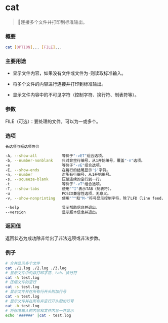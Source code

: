 # cat

> 📌连接多个文件并打印到标准输出。

### 概要

```bash
cat [OPTION]... [FILE]...
```

### 主要用途

*   显示文件内容，如果没有文件或文件为`-`则读取标准输入。

*   将多个文件的内容进行连接并打印到标准输出。

*   显示文件内容中的不可见字符（控制字符、换行符、制表符等）。

### 参数

FILE（可选）：要处理的文件，可以为一或多个。

### 选项

```bash
长选项与短选项等价

-A, --show-all           等价于"-vET"组合选项。
-b, --number-nonblank    只对非空行编号，从1开始编号，覆盖"-n"选项。
-e                       等价于"-vE"组合选项。
-E, --show-ends          在每行的结尾显示'$'字符。
-n, --number             对所有行编号，从1开始编号。
-s, --squeeze-blank      压缩连续的空行到一行。
-t                       等价于"-vT"组合选项。
-T, --show-tabs          使用"^I"表示TAB（制表符）。
-u                       POSIX兼容性选项，无意义。
-v, --show-nonprinting   使用"^"和"M-"符号显示控制字符，除了LFD（line feed，即换行符'\n'）和TAB（制表符）。

--help                   显示帮助信息并退出。
--version                显示版本信息并退出。
```

### 返回值

返回状态为成功除非给出了非法选项或非法参数。

### 例子

```bash
# 合并显示多个文件
cat ./1.log ./2.log ./3.log
# 显示文件中的非打印字符、tab、换行符
cat -A test.log
# 压缩文件的空行
cat -s test.log
# 显示文件并在所有行开头附加行号
cat -n test.log
# 显示文件并在所有非空行开头附加行号
cat -b test.log
# 将标准输入的内容和文件内容一并显示
echo '######' |cat - test.log
```
